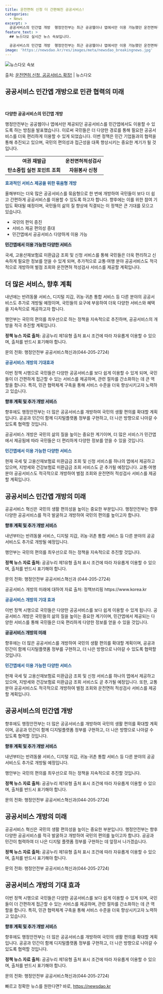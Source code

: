 ```yaml
---
title: 운전면허 신청 더 간편해진 공공서비스!
categories:
  - News
excerpt: >
  공공서비스의 민간앱 개방  행정안전부는 최근 공공웹이나 앱에서만 이용 가능했던 운전면허적성검사, 탄소중립 실…
feature_text: >
  ## 뉴스다오 실시간 뉴스 속보입니다.

  공공서비스의 민간앱 개방  행정안전부는 최근 공공웹이나 앱에서만 이용 가능했던 운전면허적성검사, 탄소중립 실…
image: 'https://newsdao.kr/res/images/meta/newsdao_breakingnews.jpg'
---
```


![뉴스다오 속보](https://newsdao.kr/res/images/meta/newsdao_breakingnews.jpg)

<p>출처: <a href="https://newsdao.kr/4452" rel="dofollow">운전면허 신청, 공공서비스 확장!</a> | 뉴스다오</p>

<h2>공공서비스 민간앱 개방으로 민관 협력의 미래</h2>
<p data-ke-size="size16">&nbsp;</p>
<p><b>다양한 공공서비스의 민간앱 개방</b></p>
<p>행정안전부는 공공웹이나 앱에서만 제공되던 공공서비스를 민간앱에서도 이용할 수 있도록 하는 방침을 발표했습니다. 이로써 국민들은 더 다양한 경로를 통해 필요한 공공서비스를 더욱 편리하게 이용할 수 있게 되었습니다. 이번 정책은 민간 기업들과의 협력을 통해 추진되고 있으며, 국민의 편의성과 접근성을 대폭 향상시키는 중요한 계기가 될 것입니다.</p>

<table>
   <tbody>
      <tr>
         <td style="text-align: center; height: 17px;"><b>여권 재발급</b></td>
         <td style="text-align: center; height: 17px;"><b>운전면허적성검사</b></td>
      </tr>
      <tr>
         <td style="text-align: center; height: 17px;"><b>탄소중립 실천 포인트 조회</b></td>
         <td style="text-align: center; height: 17px;"><b>자원봉사 신청</b></td>
      </tr>
   </tbody>
</table>

<b><span style="color: #1a5490;">효과적인 서비스 제공을 위한 묶음형 개방</span></b>
<p>올해부터는 더욱 많은 공공서비스를 묶음형으로 한 번에 개방하여 국민들이 보다 더 쉽고 간편하게 공공서비스를 이용할 수 있도록 하고자 합니다. 향후에는 이를 위한 참여 기업도 확대될 예정이며, 국민들의 삶의 질 향상에 직결되는 이 정책은 큰 기대를 모으고 있습니다.</p>

<ul>
   <li>국민의 편익 증진</li>
   <li>서비스 제공 편의성 증대</li>
   <li>민간앱에서 공공서비스 다양하게 이용 가능</li>
</ul>

<b><span style="background-color: #21538527;">민간앱에서 이용 가능한 다양한 서비스</span></b>
<p>국세, 고용산재보험료 미환급금 조회 및 신청 서비스를 통해 국민들은 더욱 편리하고 신속하게 필요한 정보를 얻을 수 있게 되며, 추가적으로 교통·여행 분야 공공서비스도 적극적으로 개방하여 벌점 조회와 운전면허 적성검사 서비스를 제공할 계획입니다.</p>
<h2 data-ke-size="size26">더 많은 서비스, 향후 계획</h2>
<p>내년에는 반려동물 서비스, 디지털 지갑, 귀농·귀촌 통합 서비스 등 다른 분야의 공공서비스도 추가로 개방될 예정이며, 국민들의 요구에 부응하여 더욱 다양한 서비스와 혜택을 지속적으로 제공하고자 합니다.</p>
<p>행안부는 국민의 편의를 최우선으로 하는 정책을 지속적으로 추진하며, 공공서비스의 개방을 적극 추진할 계획입니다.</p>
<p><b>정책 뉴스 자료 출처:</b> 공공누리 제1유형 출처 표시 조건에 따라 자유롭게 이용할 수 있으며, 출처를 반드시 표기해야 합니다.</p>
<p>문의 전화: 행정안전부 공공서비스혁신과(044-205-2724)</p>
<p><b><span style="color: #1a5490;">공공서비스 개방의 기대효과</span></b></p>
<p>이번 정책 시행으로 국민들은 다양한 공공서비스를 보다 쉽게 이용할 수 있게 되며, 국민들이 더 간편하게 접근할 수 있는 서비스를 제공하며, 관련 절차를 간소화하는 데 큰 역할을 합니다. 특히, 민관 협력체계 구축을 통해 서비스 수준을 더욱 향상시키고자 노력하고 있습니다.</p>
<p><b><span style="background-color: #21538527;">향후 계획 및 추가 개방 서비스</span></b></p>
<p>향후에도 행정안전부는 더 많은 공공서비스를 개방하여 국민의 생활 편의를 확대할 계획입니다. 공공과 민간이 함께 디지털플랫폼 정부를 구현하고, 더 나은 방향으로 나아갈 수 있도록 협력할 것입니다.</p>
<p>공공서비스 개방은 국민의 삶의 질을 높이는 중요한 계기이며, 더 많은 서비스가 민간앱에서 제공됨에 따라 국민들은 더 편리하게 다양한 정보를 얻을 수 있을 것입니다.</p>
<p><b><span style="color: #1a5490;">민간앱에서 이용 가능한 다양한 서비스</span></b></p>
<p>현재 국세 및 고용산재보험료 미환급금 조회 및 신청 서비스를 하나의 앱에서 제공하고 있으며, 지방세와 건강보험료 미환급금 조회 서비스도 곧 추가될 예정입니다. 교통·여행 분야 공공서비스도 적극적으로 개방하여 벌점 조회와 운전면허 적성검사 서비스를 제공할 계획입니다.</p>
<h2 data-ke-size="size26">공공서비스 민간앱 개방의 미래</h2>
<p>공공서비스 혁신은 국민의 생활 편의성을 높이는 중요한 부분입니다. 행정안전부는 향후 다양한 공공서비스를 적극 발굴하고 개방하여 국민의 편의를 높이고자 합니다.</p>
<p><b><span style="background-color: #21538527;">향후 계획 및 추가 개방 서비스</span></b></p>
<p>내년부터는 반려동물 서비스, 디지털 지갑, 귀농·귀촌 통합 서비스 등 다른 분야의 공공서비스도 추가로 개방될 예정입니다.</p>
<p>행안부는 국민의 편의를 최우선으로 하는 정책을 지속적으로 추진할 것입니다.</p>
<p><b>정책 뉴스 자료 출처:</b> 공공누리 제1유형 출처 표시 조건에 따라 자유롭게 이용할 수 있으며, 출처를 반드시 표기해야 합니다.</p>
<p>문의 전화: 행정안전부 공공서비스혁신과 (044-205-2724)</p>
<p>공공서비스 개방의 미래에 대하여 자료 출처: 정책브리핑 https://www.korea.kr</p>
<p><b><span style="color: #1a5490;">공공서비스 개방의 기대 효과</span></b></p>
<p>이번 정책 시행으로 국민들은 다양한 공공서비스를 보다 쉽게 이용할 수 있게 됩니다. 공공서비스 개방은 국민들의 삶의 질을 높이는 중요한 계기이며, 민간앱에서 제공되는 다양한 서비스를 통해 국민들은 더욱 편리하게 다양한 정보를 얻을 수 있을 것입니다.</p>
<p><b><span style="background-color: #21538527;">공공서비스 개방의 미래</span></b></p>
<p>향후에는 더 많은 공공서비스를 개방하여 국민의 생활 편의를 확대할 계획이며, 공공과 민간이 함께 디지털플랫폼 정부를 구현하고, 더 나은 방향으로 나아갈 수 있도록 협력할 것입니다.</p>
<p><b><span style="color: #1a5490;">민간앱에서 이용 가능한 다양한 서비스</span></b></p>
<p>현재 국세 및 고용산재보험료 미환급금 조회 및 신청 서비스를 하나의 앱에서 제공하고 있으며, 지방세와 건강보험료 미환급금 조회 서비스도 곧 추가될 예정입니다. 또한, 교통 분야 공공서비스도 적극적으로 개방하여 벌점 조회와 운전면허 적성검사 서비스를 제공할 계획입니다.</p>
<h2 data-ke-size="size26">공공서비스의 민간앱 개방</h2>
<p>향후에도 행정안전부는 더 많은 공공서비스를 개방하여 국민의 생활 편의를 확대할 계획이며, 공공과 민간이 함께 디지털플랫폼 정부를 구현하고, 더 나은 방향으로 나아갈 수 있도록 협력할 것입니다.</p>
<p><b><span style="background-color: #21538527;">향후 계획 및 추가 개방 서비스</span></b></p>
<p>내년부터는 반려동물 서비스, 디지털 지갑, 귀농·귀촌 통합 서비스 등 다른 분야의 공공서비스도 추가로 개방될 예정입니다.</p>
<p>행안부는 국민의 편의를 최우선으로 하는 정책을 지속적으로 추진할 것입니다.</p>
<p><b>정책 뉴스 자료 출처:</b> 공공누리 제1유형 출처 표시 조건에 따라 자유롭게 이용할 수 있으며, 출처를 반드시 표기해야 합니다.</p>
<p>문의 전화: 행정안전부 공공서비스혁신과(044-205-2724)</p>
<h2 data-ke-size="size26">공공서비스 개방의 미래</h2>
<p>공공서비스 혁신은 국민의 생활 편의성을 높이는 중요한 부분입니다. 행정안전부는 향후 다양한 공공서비스를 적극 발굴하고 개방하여 국민의 편의를 높이고자 합니다. 공공과 민간이 협력하여 더 나은 디지털 플랫폼 정부를 구현하는 데 앞장서 나가겠습니다.</p>
<p><b>정책 뉴스 자료 출처:</b> 공공누리 제1유형 출처 표시 조건에 따라 자유롭게 이용할 수 있으며, 출처를 반드시 표기해야 합니다.</p>
<p>문의 전화: 행정안전부 공공서비스혁신과(044-205-2724)</p>
<h2 data-ke-size="size26">공공서비스 개방의 기대 효과</h2>
<p>이번 정책 시행으로 국민들은 다양한 공공서비스를 보다 쉽게 이용할 수 있게 되며, 국민들이 더 간편하게 접근할 수 있는 서비스를 제공하며, 관련 절차를 간소화하는 데 큰 역할을 합니다. 특히, 민관 협력체계 구축을 통해 서비스 수준을 더욱 향상시키고자 노력하고 있습니다.</p>
<p><b><span style="background-color: #21538527;">향후 계획 및 추가 개방 서비스</span></b></p>
<p>향후에도 행정안전부는 더 많은 공공서비스를 개방하여 국민의 생활 편의를 확대할 계획입니다. 공공과 민간이 함께 디지털플랫폼 정부를 구현하고, 더 나은 방향으로 나아갈 수 있도록 협력할 것입니다.</p>
<p><b>정책 뉴스 자료 출처:</b> 공공누리 제1유형 출처 표시 조건에 따라 자유롭게 이용할 수 있으며, 출처를 반드시 표기해야 합니다.</p>
<p>문의 전화: 행정안전부 공공서비스혁신과(044-205-2724)</p> 

빠르고 정확한 뉴스를 원한다면? 바로, <a href="https://newsdao.kr" rel="dofollow">https://newsdao.kr</a>


    
